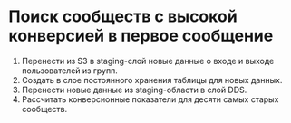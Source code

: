 # Поиск сообществ с высокой конверсией в первое сообщение
1. Перенести из S3 в staging-слой новые данные о входе и выходе пользователей из групп.
2. Создать в слое постоянного хранения таблицы для новых данных.
3. Перенести новые данные из staging-области в слой DDS.
4. Рассчитать конверсионные показатели для десяти самых старых сообществ.
